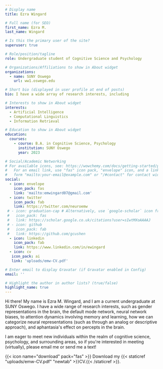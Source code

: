 ```yaml
---
# Display name
title: Ezra Wingard

# Full name (for SEO)
first_name: Ezra M.
last_name: Wingard

# Is this the primary user of the site?
superuser: true

# Role/position/tagline
role: Undergraduate student of Cognitive Science and Psychology

# Organizations/Affiliations to show in About widget
organizations:
  - name: SUNY Oswego
    url: ww1.oswego.edu

# Short bio (displayed in user profile at end of posts)
bio: I have a wide array of research interests, including 

# Interests to show in About widget
interests:
  - Artificial Intelligence
  - Computational Linguistics
  - Information Retrieval

# Education to show in About widget
education:
  courses:
    - course: B.A. in Cognitive Science, Psychology
      institution: SUNY Oswego
      year: 2023

# Social/Academic Networking
# For available icons, see: https://wowchemy.com/docs/getting-started/page-builder/#icons
#   For an email link, use "fas" icon pack, "envelope" icon, and a link in the
#   form "mailto:your-email@example.com" or "/#contact" for contact widget.
social:
  - icon: envelope
    icon_pack: fas
    link: 'mailto:emwingard07@gmail.com'
  - icon: twitter
    icon_pack: fab
    link: https://twitter.com/neuroemw
 # - icon: graduation-cap # Alternatively, use `google-scholar` icon from `ai` icon pack
 #   icon_pack: fas
 #   link: https://scholar.google.co.uk/citations?user=sIwtMXoAAAAJ 
 # - icon: github
 #   icon_pack: fab
 #   link: https://github.com/gcushen
  - icon: linkedin
    icon_pack: fab
    link: https://www.linkedin.com/in/ewingard
  - icon: cv
   icon_pack: ai
   link: 'uploads/emw-CV.pdf'

# Enter email to display Gravatar (if Gravatar enabled in Config)
email: ''

# Highlight the author in author lists? (true/false)
highlight_name: true
---
```


Hi there! My name is Ezra M. Wingard, and I am a current undergraduate at SUNY Oswego. I have a wide range of research interests, such as gender representations in the brain, the default mode network, neural network biases, to attention dynamics involving memory and learning, how we can categorize neural representations (such as through an analog or descriptive approach), and aphantasia's effect on percepts in the brain.

I am eager to meet new individuals within the realm of cognitive science, psychology, and surrounding areas, so if you're interested in meeting (virtually), please email me or send me a text!

{{< icon name="download" pack="fas" >}} Download my {{< staticref "uploads/emw-CV.pdf" "newtab" >}}CV.{{< /staticref >}}.
